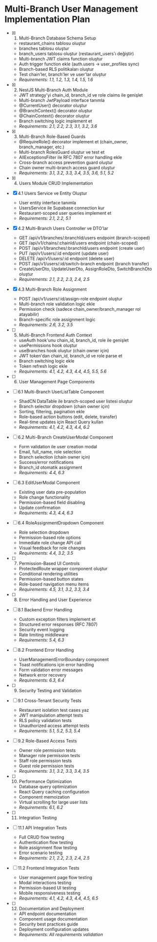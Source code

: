 # Multi-Branch User Management Implementation Plan

- [x] 1. Multi-Branch Database Schema Setup




  - restaurant_chains tablosu oluştur
  - branches tablosu oluştur  
  - branch_users tablosu oluştur (restaurant_users'ı değiştir)
  - Multi-branch JWT claims function oluştur
  - Auth trigger function ekle (auth.users → user_profiles sync)
  - Branch-based RLS politikaları oluştur
  - Test chain'ler, branch'ler ve user'lar oluştur
  - _Requirements: 1.1, 1.2, 1.3, 1.4, 1.5, 1.6_

- [x] 2. NestJS Multi-Branch Auth Module




  - JWT strategy'yi chain_id, branch_id ve role claims ile genişlet
  - Multi-branch JwtPayload interface tanımla
  - @CurrentUser() decorator oluştur
  - @BranchContext() decorator oluştur
  - @ChainContext() decorator oluştur
  - Branch switching logic implement et
  - _Requirements: 2.1, 2.2, 2.3, 3.1, 3.2, 3.6_

- [x] 3. Multi-Branch Role-Based Guards



  - @RequireRole() decorator implement et (chain_owner, branch_manager, etc.)
  - Multi-branch RolesGuard oluştur ve test et
  - AllExceptionsFilter ile RFC 7807 error handling ekle
  - Cross-branch access prevention guard oluştur
  - Chain owner multi-branch access guard oluştur
  - _Requirements: 3.1, 3.2, 3.3, 3.4, 3.5, 3.6, 5.1, 5.2_

- [x] 4. Users Module CRUD Implementation


- [x] 4.1 Users Service ve Entity Oluştur


  - User entity interface tanımla
  - UsersService ile Supabase connection kur
  - Restaurant-scoped user queries implement et
  - _Requirements: 2.1, 2.2, 5.1_

- [x] 4.2 Multi-Branch Users Controller ve DTO'lar


  - GET /api/v1/branches/:branchId/users endpoint (branch-scoped)
  - GET /api/v1/chains/:chainId/users endpoint (chain-scoped)
  - POST /api/v1/branches/:branchId/users endpoint (create user)
  - PUT /api/v1/users/:id endpoint (update user)
  - DELETE /api/v1/users/:id endpoint (delete user)
  - POST /api/v1/users/:id/switch-branch endpoint (branch transfer)
  - CreateUserDto, UpdateUserDto, AssignRoleDto, SwitchBranchDto oluştur
  - _Requirements: 2.1, 2.2, 2.3, 2.4, 2.5_

- [x] 4.3 Multi-Branch Role Assignment

  - POST /api/v1/users/:id/assign-role endpoint oluştur
  - Multi-branch role validation logic ekle
  - Permission check (sadece chain_owner/branch_manager rol atayabilir)
  - Branch-specific role assignment logic
  - _Requirements: 2.6, 3.2, 3.5_

- [ ] 5. Multi-Branch Frontend Auth Context
  - useAuth hook'unu chain_id, branch_id, role ile genişlet
  - usePermissions hook oluştur
  - useBranches hook oluştur (chain owner için)
  - JWT token'dan chain_id, branch_id ve role parse et
  - Branch switching logic ekle
  - Token refresh logic ekle
  - _Requirements: 4.1, 4.2, 4.3, 4.4, 4.5, 5.5, 5.6_

- [ ] 6. User Management Page Components
- [ ] 6.1 Multi-Branch UserListTable Component
  - ShadCN DataTable ile branch-scoped user listesi oluştur
  - Branch selector dropdown (chain owner için)
  - Sorting, filtering, pagination ekle
  - Role-based action buttons (edit, delete, transfer)
  - Real-time updates için React Query kullan
  - _Requirements: 4.1, 4.2, 4.3, 4.4, 6.2_

- [ ] 6.2 Multi-Branch CreateUserModal Component
  - Form validation ile user creation modal
  - Email, full_name, role selection
  - Branch selection (chain owner için)
  - Success/error notifications
  - Branch_id otomatik assignment
  - _Requirements: 4.4, 6.3_

- [ ] 6.3 EditUserModal Component
  - Existing user data pre-population
  - Role change functionality
  - Permission-based field disabling
  - Update confirmation
  - _Requirements: 4.3, 4.4, 6.3_

- [ ] 6.4 RoleAssignmentDropdown Component
  - Role selection dropdown
  - Permission-based role options
  - Immediate role change API call
  - Visual feedback for role changes
  - _Requirements: 4.4, 3.2, 3.5_

- [ ] 7. Permission-Based UI Controls
  - ProtectedRoute wrapper component oluştur
  - Conditional rendering utilities
  - Permission-based button states
  - Role-based navigation menu items
  - _Requirements: 4.5, 3.1, 3.2, 3.3, 3.4_

- [ ] 8. Error Handling and User Experience
- [ ] 8.1 Backend Error Handling
  - Custom exception filters implement et
  - Structured error responses (RFC 7807)
  - Security event logging
  - Rate limiting middleware
  - _Requirements: 5.4, 6.3_

- [ ] 8.2 Frontend Error Handling
  - UserManagementErrorBoundary component
  - Toast notifications için error handling
  - Form validation error messages
  - Network error recovery
  - _Requirements: 6.3, 6.4_

- [ ] 9. Security Testing and Validation
- [ ] 9.1 Cross-Tenant Security Tests
  - Restaurant isolation test cases yaz
  - JWT manipulation attempt tests
  - RLS policy validation tests
  - Unauthorized access attempt tests
  - _Requirements: 5.1, 5.2, 5.3, 5.4_

- [ ] 9.2 Role-Based Access Tests
  - Owner role permission tests
  - Manager role permission tests
  - Staff role permission tests
  - Guest role permission tests
  - _Requirements: 3.1, 3.2, 3.3, 3.4, 3.5_

- [ ] 10. Performance Optimization
  - Database query optimization
  - React Query caching configuration
  - Component memoization
  - Virtual scrolling for large user lists
  - _Requirements: 6.1, 6.2_

- [ ] 11. Integration Testing
- [ ] 11.1 API Integration Tests
  - Full CRUD flow testing
  - Authentication flow testing
  - Role assignment flow testing
  - Error scenario testing
  - _Requirements: 2.1, 2.2, 2.3, 2.4, 2.5_

- [ ] 11.2 Frontend Integration Tests
  - User management page flow testing
  - Modal interactions testing
  - Permission-based UI testing
  - Mobile responsiveness testing
  - _Requirements: 4.1, 4.2, 4.3, 4.4, 4.5, 6.5_

- [ ] 12. Documentation and Deployment
  - API endpoint documentation
  - Component usage documentation
  - Security best practices guide
  - Deployment configuration updates
  - _Requirements: All requirements validation_